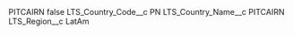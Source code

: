 <?xml version="1.0" encoding="UTF-8"?>
<CustomMetadata xmlns="http://soap.sforce.com/2006/04/metadata" xmlns:xsi="http://www.w3.org/2001/XMLSchema-instance" xmlns:xsd="http://www.w3.org/2001/XMLSchema">
    <label>PITCAIRN</label>
    <protected>false</protected>
    <values>
        <field>LTS_Country_Code__c</field>
        <value xsi:type="xsd:string">PN</value>
    </values>
    <values>
        <field>LTS_Country_Name__c</field>
        <value xsi:type="xsd:string">PITCAIRN</value>
    </values>
    <values>
        <field>LTS_Region__c</field>
        <value xsi:type="xsd:string">LatAm</value>
    </values>
</CustomMetadata>

